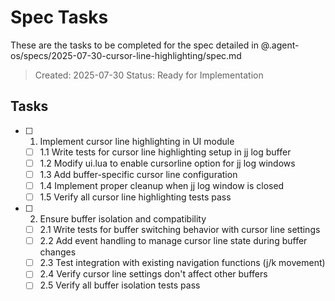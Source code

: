 # Spec Tasks

These are the tasks to be completed for the spec detailed in @.agent-os/specs/2025-07-30-cursor-line-highlighting/spec.md

> Created: 2025-07-30
> Status: Ready for Implementation

## Tasks

- [ ] 1. Implement cursor line highlighting in UI module
  - [ ] 1.1 Write tests for cursor line highlighting setup in jj log buffer
  - [ ] 1.2 Modify ui.lua to enable cursorline option for jj log windows
  - [ ] 1.3 Add buffer-specific cursor line configuration
  - [ ] 1.4 Implement proper cleanup when jj log window is closed
  - [ ] 1.5 Verify all cursor line highlighting tests pass

- [ ] 2. Ensure buffer isolation and compatibility
  - [ ] 2.1 Write tests for buffer switching behavior with cursor line settings
  - [ ] 2.2 Add event handling to manage cursor line state during buffer changes
  - [ ] 2.3 Test integration with existing navigation functions (j/k movement)
  - [ ] 2.4 Verify cursor line settings don't affect other buffers
  - [ ] 2.5 Verify all buffer isolation tests pass
